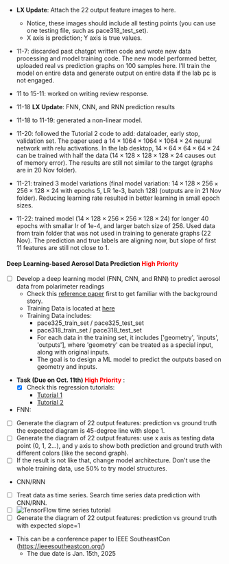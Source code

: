 * **LX Update**: Attach the 22 output feature images to here. 
  * Notice, these images should include all testing points (you can use one testing file, such as pace318_test_set).
  * X axis is prediction; Y axis is true values. 

* 11-7: discarded past chatgpt written code and wrote new data processing and model training code. The new model performed better, uploaded real vs prediction graphs on 100 samples here. I'll train the model on entire data and generate output on entire data if the lab pc is not engaged.  
* 11 to 15-11: worked on writing review response.  


* 11-18 **LX Update**: FNN, CNN, and RNN prediction results

* 11-18 to 11-19: generated a non-linear model.

* 11-20: followed the Tutorial 2 code to add: dataloader, early stop, validation set. The paper used a $14\times1064\times1064\times1064\times24$ neural network with relu activations. In the lab desktop, $14\times64\times64\times64\times24$ can be trained with half the data ($14\times128\times128\times128\times24$ causes out of memory error). The results are still not similar to the target (graphs are in 20 Nov folder).  
* 11-21: trained 3 model variations (final model variation: $14\times128\times256\times256\times128\times24$ with epochs 5, LR 1e-3, batch 128) (outputs are in 21 Nov folder). Reducing learning rate resulted in better learning in small epoch sizes.  
* 11-22: trained model ($14\times128\times256\times256\times128\times24$) for longer 40 epochs with smallar lr of 1e-4, and larger batch size of 256. Used data from train folder that was not used in training to generate graphs (22 Nov). The prediction and true labels are aligning now, but slope of first 11 features are still not close to 1.
 
#### Deep Learning-based Aerosol Data Prediction <span style="color:red">High Priority</span>
* [ ] Develop a deep learning model (FNN, CNN, and RNN) to predict aerosol data from polarimeter readings
  * Check this [reference paper](./../../../Reference/pacc-mapp_algorithm.pdf) first to get familiar with the background story. 
  * Training Data is located at [here](https://drive.google.com/drive/folders/1kr6PP44HHDL2HMxzoLwGjzfSOP5ZAmy1?usp=drive_link) 
  * Training Data includes:
    * pace325_train_set / pace325_test_set
    * pace318_train_set / pace318_test_set
    * For each data in the training set, it includes \['geometry', 'inputs', 'outputs'\], where 'geometry' can be treated as a special input, along with original inputs. 
    * The goal is to design a ML model to predict the outputs based on geometry and inputs. 


* **Task (Due on Oct. 11th) <span style="color:red">High Priority</span>** :
  * [x] Check this regression tutorials:
    * [Tutorial 1](https://github.com/christianversloot/machine-learning-articles/blob/main/how-to-create-a-neural-network-for-regression-with-pytorch.md)
    * [Tutorial 2](https://colab.research.google.com/drive/1w61hXmpM_GNmuNmwkvPBeBTLB6HIy5_c?usp=sharing) 
 * FNN:
  * [ ] Generate the diagram of 22 output features: prediction vs ground truth the expected diagram is 45-degree line with slope 1.
  * [ ] Generate the diagram of 22 output features: use x axis as testing data point (0, 1, 2...), and y axis to show both prediction and ground truth with different colors (like the second graph).
  * [ ] If the result is not like that, change model architecture. Don't use the whole training data, use 50% to try model structures.
 * CNN/RNN
  * [ ] Treat data as time series. Search time series data prediction with CNN/RNN.
  * [ ] ![TensorFlow time series tutorial](https://www.tensorflow.org/tutorials/structured_data/time_series)
  * [ ] Generate the diagram of 22 output features: prediction vs ground truth with expected slope=1

* This can be a conference paper to IEEE SoutheastCon (https://ieeesoutheastcon.org/)
  * The due date is Jan. 15th, 2025
